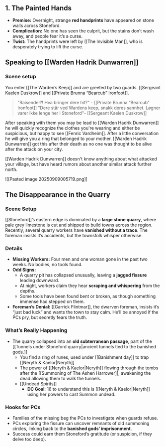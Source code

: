 ## 1. **The Painted Hands**

- **Premise:** Overnight, strange **red handprints** have appeared on stone walls across Stoneford.
- **Complication:** No one has seen the culprit, but the stains don’t wash away, and people fear it’s a curse.
- **Twist:** The handprints were left by [[The Invisible Man]], who is desperately trying to lift the curse.
## Speaking to [[Warden Hadrik Dunwarren]]

### Scene setup
You enter [[The Warden’s Keep]] and are greeted by two guards. [[Sergeant Kaelen Duskrow]] and  [[Private Brunna “Bearcub” Ironfoot]]. 

> "Raisende!?! Hva bringer dere hit?" - [[Private Brunna “Bearcub” Ironfoot]]
> "Dere står ved Wardens keep, snakk deres sannhet.  Løgner varer ikke lenge her i Stoneford"- [[Sergeant Kaelen Duskrow]]


After speaking with them you may be lead to [[Warden Hadrik Dunwarren]] he will quickly recognize the clothes you're wearing and either be suspicious, but happy to see [[Fenric Vardheim]]. After a little conversation he will give you a ring that belonged to your mother. [[Warden Hadrik Dunwarren]] got this after their death as no one was thought to be alive after the attack on your city. 

[[Warden Hadrik Dunwarren]] doesn't know anything about what attacked your village, but have heard rumors about another similar attack further north. 

![[Pasted image 20250909005719.png]]


## The Disappearance in the Quarry

### Scene Setup

[[Stoneford]]’s eastern edge is dominated by a **large stone quarry**, where pale grey limestone is cut and shipped to build towns across the region. Recently, several quarry workers have **vanished without a trace**. The foreman insists it’s accidents, but the townsfolk whisper otherwise.

### Details

- **Missing Workers:** Four men and one woman gone in the past two weeks. No bodies, no tools found.
- **Odd Signs:**
    - A quarry pit has collapsed unusually, leaving a **jagged fissure** leading downward.
    - At night, workers claim they hear **scraping and whispering** from the depths.
    - Some tools have been found bent or broken, as though something immense had stepped on them.
- **Foreman’s Denial:** [[Garrick Flintmar]], the dwarven foreman, insists it’s “just bad luck” and wants the town to stay calm. He’ll be annoyed if the PCs pry, but secretly fears the truth.

### What’s Really Happening

- The quarry collapsed into an **old subterranean passage**, part of the [[Tunnels under Stoneford quarry|ancient tunnels tied to the banished gods.]]
	- You find a ring of runes, used under [[Banishment day]] to trap [[Neryth & Kaelor|Neryth]]
	- The power of [[Neryth & Kaelor|Neryth]] flowing through the tombs after the [[Summoning of The Ashen Harrower]], awakening the dead allowing them to walk the tunnels.
	- [[Undead Spirits]]
		- **DC Goal**: 16 to understand this is [[Neryth & Kaelor|Neryth]] using her powers to cast Summon undead.

### Hooks for PCs

- Families of the missing beg the PCs to investigate when guards refuse.
- PCs exploring the fissure can uncover remnants of old summoning circles, linking back to the **banished gods’ imprisonment**.
- Success could earn them Stoneford’s gratitude (or suspicion, if they delve too deep).

